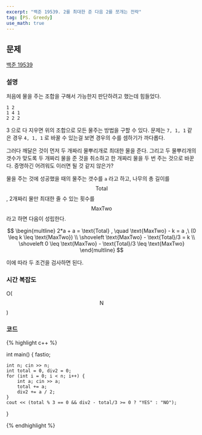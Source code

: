 ```yaml
---
excerpt: "백준 19539. 2를 최대한 준 다음 2를 쪼개는 전략"
tag: [PS. Greedy]
use_math: true
---
```


## 문제

[백준 19539](https://www.acmicpc.net/problem/19539)


### 설명

처음에 물을 주는 조합을 구해서 가능한지 판단하려고 했는데 힘들었다.

```
1 2
1 4 1
2 2 2
```

3 으로 다 지우면 위의 조합으로 모든 물주는 방법을 구할 수 있다. 문제는 ```7, 1, 1``` 같은 경우 ```4, 1, 1``` 로 바꿀 수 있는걸 보면 경우의 수를 셈하기가 까다롭다.

그러다 깨달은 것이 먼저 두 개짜리 물뿌리개로 최대한 물을 준다. 그리고 두 물뿌리개의 갯수가 맞도록 두 개짜리 물을 준 것을 취소하고 한 개짜리 물을 두 번 주는 것으로 바꾼다. 증명하긴 어려워도 이러면 될 것 같지 않은가?

물을 주는 것에 성공했을 때의 물주는 갯수를 ```a``` 라고 하고, 나무의 총 길이를 $$\text{Total}$$, 2개짜리 물만 최대한 줄 수 있는 횟수를 $$\text{MaxTwo}$$ 라고 하면 다음이 성립한다.

$$
\begin{multline} 
2*a + a = \text{Total} , \quad \text{MaxTwo} - k = a  ,\ (0 \leq k \leq \text{MaxTwo})  \\ \shoveleft
\text{MaxTwo} - \text{Total}/3 = k  \\ \shoveleft
0 \leq \text{MaxTwo} - \text{Total}/3 \leq \text{MaxTwo}  
\end{multline}
$$

이에 따라 두 조건을 검사하면 된다.


### 시간 복잡도

O($$\mathrm{N}$$)


### 코드

{% highlight c++ %}


int main()
{
	fastio;

	int n; cin >> n;
	int total = 0, div2 = 0;
	for (int i = 0; i < n; i++) {
		int a; cin >> a;
		total += a;
		div2 += a / 2;
	}
	cout << (total % 3 == 0 && div2 - total/3 >= 0 ? "YES" : "NO");
}

{% endhighlight %}

